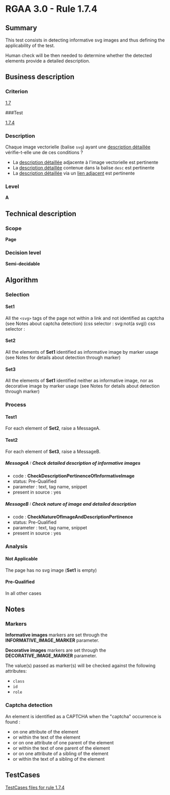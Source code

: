 # RGAA 3.0 -  Rule 1.7.4

## Summary

This test consists in detecting informative svg images and thus defining the applicability of the test.

Human check will be then needed to determine whether the detected elements provide a detailed description.

## Business description

### Criterion

[1.7](http://disic.github.io/rgaa_referentiel_en/RGAA3.0_Criteria_English_version_v1.html#crit-1-7)

###Test

[1.7.4](http://disic.github.io/rgaa_referentiel_en/RGAA3.0_Criteria_English_version_v1.html#test-1-7-4)

### Description

Chaque image vectorielle (balise `svg`) ayant une <a href="http://references.modernisation.gouv.fr/referentiel-technique-0#mDescDetaillee">description d&eacute;taill&eacute;e</a> v&eacute;rifie-t-elle une de ces conditions ? 
 
 *  La <a href="http://references.modernisation.gouv.fr/referentiel-technique-0#mDescDetaillee">description d&eacute;taill&eacute;e</a> adjacente &agrave; l'image vectorielle est pertinente 
 *  La <a href="http://references.modernisation.gouv.fr/referentiel-technique-0#mDescDetaillee">description d&eacute;taill&eacute;e</a> contenue dans la balise `desc` est pertinente 
 *  La <a href="http://references.modernisation.gouv.fr/referentiel-technique-0#mDescDetaillee">description d&eacute;taill&eacute;e</a> via un <a href="http://references.modernisation.gouv.fr/referentiel-technique-0#mLienAdj">lien adjacent</a> est pertinente 

### Level

**A**

## Technical description

### Scope

**Page**

### Decision level

**Semi-decidable**

## Algorithm

### Selection

#### Set1

All the `<svg>` tags of the page not within a link and not identified as captcha (see Notes about captcha detection)  (css selector : svg:not(a svg))
css selector : 
#### Set2

All the elements of **Set1** identified as informative image by marker usage (see Notes for details about detection through marker)

#### Set3

All the elements of **Set1** identified neither as informative image, nor as decorative image by marker usage (see Notes for details about detection through marker)

### Process

#### Test1

For each element of **Set2**, raise a MessageA.

#### Test2

For each element of **Set3**, raise a MessageB.

##### MessageA : Check detailed description of informative images

-    code : **CheckDescriptionPertinenceOfInformativeImage** 
-    status: Pre-Qualified
-    parameter : text, tag name, snippet
-    present in source : yes

##### MessageB : Check nature of image and detailed description 

-    code : **CheckNatureOfImageAndDescriptionPertinence** 
-    status: Pre-Qualified
-    parameter : text, tag name, snippet
-    present in source : yes

### Analysis

#### Not Applicable 

The page has no svg image (**Set1** is empty)

#### Pre-Qualified

In all other cases

## Notes

### Markers 

**Informative images** markers are set through the **INFORMATIVE_IMAGE_MARKER** parameter.

**Decorative images** markers are set through the **DECORATIVE_IMAGE_MARKER** parameter.

The value(s) passed as marker(s) will be checked against the following attributes:

- `class`
- `id`
- `role`

### Captcha detection

An element is identified as a CAPTCHA when the "captcha" occurrence is found :

- on one attribute of the element
- or within the text of the element
- or on one attribute of one parent of the element
- or within the text of one parent of the element
- or on one attribute of a sibling of the element
- or within the text of a sibling of the element



##  TestCases 

[TestCases files for rule 1.7.4](https://github.com/Asqatasun/Asqatasun/tree/master/rules/rules-rgaa3.0/src/test/resources/testcases/rgaa30/Rgaa30Rule010704/) 


